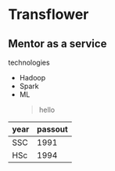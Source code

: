 # Transflower
## Mentor as a service
technologies
- Hadoop
- Spark
- ML
  > hello

| year | passout |
| ----------- | ----------- |
| SSC | 1991 |
| HSc | 1994 |
